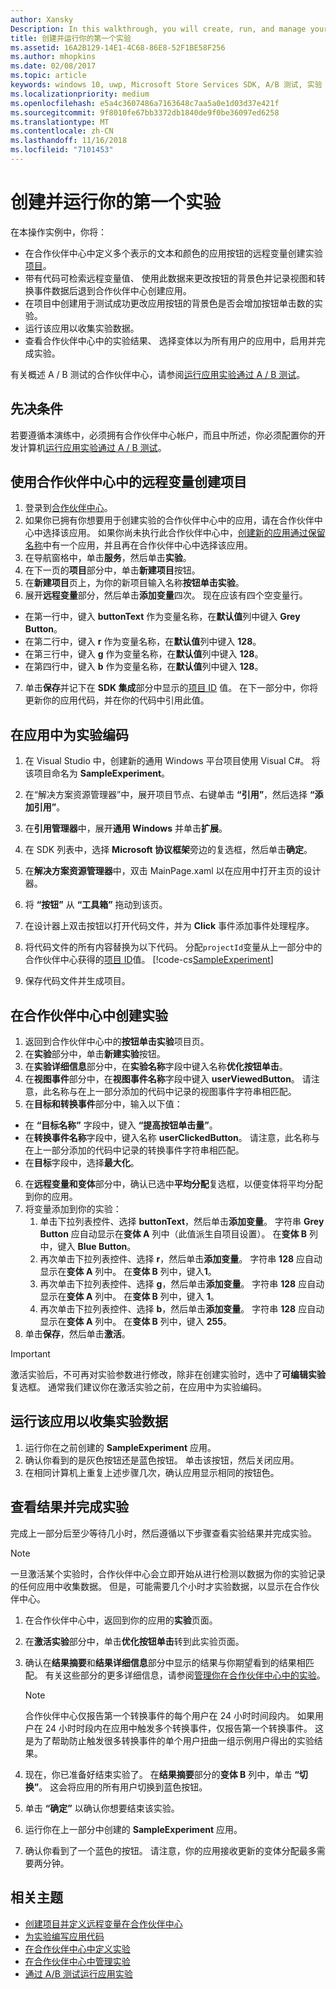 ```yaml
---
author: Xansky
Description: In this walkthrough, you will create, run, and manage your first experiment with A/B testing.
title: 创建并运行你的第一个实验
ms.assetid: 16A2B129-14E1-4C68-86E8-52F1BE58F256
ms.author: mhopkins
ms.date: 02/08/2017
ms.topic: article
keywords: windows 10, uwp, Microsoft Store Services SDK, A/B 测试, 实验
ms.localizationpriority: medium
ms.openlocfilehash: e5a4c3607486a7163648c7aa5a0e1d03d37e421f
ms.sourcegitcommit: 9f8010fe67bb3372db1840de9f0be36097ed6258
ms.translationtype: MT
ms.contentlocale: zh-CN
ms.lasthandoff: 11/16/2018
ms.locfileid: "7101453"
---
```

# <a name="create-and-run-your-first-experiment"></a>创建并运行你的第一个实验

在本操作实例中，你将：
* 在合作伙伴中心中定义多个表示的文本和颜色的应用按钮的远程变量创建实验[项目](run-app-experiments-with-a-b-testing.md#terms)。
* 带有代码可检索远程变量值、 使用此数据来更改按钮的背景色并记录视图和转换事件数据后退到合作伙伴中心创建应用。
* 在项目中创建用于测试成功更改应用按钮的背景色是否会增加按钮单击数的实验。
* 运行该应用以收集实验数据。
* 查看合作伙伴中心中的实验结果、 选择变体以为所有用户的应用中，启用并完成实验。

有关概述 A / B 测试的合作伙伴中心，请参阅[运行应用实验通过 A / B 测试](run-app-experiments-with-a-b-testing.md)。

## <a name="prerequisites"></a>先决条件

若要遵循本演练中，必须拥有合作伙伴中心帐户，而且中所述，你必须配置你的开发计算机[运行应用实验通过 A / B 测试](run-app-experiments-with-a-b-testing.md)。

## <a name="create-a-project-with-remote-variables-in-partner-center"></a>使用合作伙伴中心中的远程变量创建项目

1. 登录到[合作伙伴中心](https://partner.microsoft.com/dashboard)。
2. 如果你已拥有你想要用于创建实验的合作伙伴中心中的应用，请在合作伙伴中心中选择该应用。 如果你尚未执行此合作伙伴中心中，[创建新的应用通过保留名称](../publish/create-your-app-by-reserving-a-name.md)中有一个应用，并且再在合作伙伴中心中选择该应用。
3. 在导航窗格中，单击**服务**，然后单击**实验**。
4. 在下一页的**项目**部分中，单击**新建项目**按钮。
5. 在**新建项目**页上，为你的新项目输入名称**按钮单击实验**。
6. 展开**远程变量**部分，然后单击**添加变量**四次。 现在应该有四个空变量行。
  * 在第一行中，键入 **buttonText** 作为变量名称，在**默认值**列中键入 **Grey Button**。
  * 在第二行中，键入 **r** 作为变量名称，在**默认值**列中键入 **128**。
  * 在第三行中，键入 **g** 作为变量名称，在**默认值**列中键入 **128**。
  * 在第四行中，键入 **b** 作为变量名称，在**默认值**列中键入 **128**。
7. 单击**保存**并记下在 **SDK 集成**部分中显示的[项目 ID](run-app-experiments-with-a-b-testing.md#terms) 值。 在下一部分中，你将更新你的应用代码，并在你的代码中引用此值。

## <a name="code-the-experiment-in-your-app"></a>在应用中为实验编码

1. 在 Visual Studio 中，创建新的通用 Windows 平台项目使用 Visual C#。 将该项目命名为 **SampleExperiment**。
2. 在“解决方案资源管理器”中，展开项目节点、右键单击 **“引用”**，然后选择 **“添加引用”**。
3. 在**引用管理器**中，展开**通用 Windows** 并单击**扩展**。
4. 在 SDK 列表中，选择 **Microsoft 协议框架**旁边的复选框，然后单击**确定**。
5. 在**解决方案资源管理器**中，双击 MainPage.xaml 以在应用中打开主页的设计器。
6. 将 **“按钮”** 从 **“工具箱”** 拖动到该页。
7. 在设计器上双击按钮以打开代码文件，并为 **Click** 事件添加事件处理程序。  
8. 将代码文件的所有内容替换为以下代码。 分配```projectId```变量从上一部分中的合作伙伴中心获得的[项目 ID](run-app-experiments-with-a-b-testing.md#terms)值。
    [!code-cs[SampleExperiment](./code/StoreSDKSamples/cs/ExperimentPage.xaml.cs#SampleExperiment)]

9. 保存代码文件并生成项目。

## <a name="create-the-experiment-in-partner-center"></a>在合作伙伴中心中创建实验

1. 返回到合作伙伴中心中的**按钮单击实验**项目页。
2. 在**实验**部分中，单击**新建实验**按钮。
3. 在**实验详细信息**部分中，在**实验名称**字段中键入名称**优化按钮单击**。
4. 在**视图事件**部分中，在**视图事件名称**字段中键入 **userViewedButton**。 请注意，此名称与在上一部分添加的代码中记录的视图事件字符串相匹配。
5. 在**目标和转换事件**部分中，输入以下值：
  * 在 **“目标名称”** 字段中，键入 **“提高按钮单击量”**。
  * 在**转换事件名称**字段中，键入名称 **userClickedButton**。 请注意，此名称与在上一部分添加的代码中记录的转换事件字符串相匹配。
  * 在**目标**字段中，选择**最大化**。
6. 在**远程变量和变体**部分中，确认已选中**平均分配**复选框，以便变体将平均分配到你的应用。
7. 将变量添加到你的实验：
    1. 单击下拉列表控件、选择 **buttonText**，然后单击**添加变量**。 字符串 **Grey Button** 应自动显示在**变体 A** 列中（此值派生自项目设置）。 在**变体 B** 列中，键入 **Blue Button**。
    2. 再次单击下拉列表控件、选择 **r**，然后单击**添加变量**。 字符串 **128** 应自动显示在**变体 A** 列中。 在**变体 B** 列中，键入**1**。
    3. 再次单击下拉列表控件、选择 **g**，然后单击**添加变量**。 字符串 **128** 应自动显示在**变体 A** 列中。 在**变体 B** 列中，键入 **1**。  
    4. 再次单击下拉列表控件、选择 **b**，然后单击**添加变量**。 字符串 **128** 应自动显示在**变体 A** 列中。 在**变体 B** 列中，键入 **255**。  
8. 单击**保存**，然后单击**激活**。

> [!IMPORTANT]
> 激活实验后，不可再对实验参数进行修改，除非在创建实验时，选中了**可编辑实验**复选框。 通常我们建议你在激活实验之前，在应用中为实验编码。

## <a name="run-the-app-to-gather-experiment-data"></a>运行该应用以收集实验数据

1. 运行你在之前创建的 **SampleExperiment** 应用。
2. 确认你看到的是灰色按钮还是蓝色按钮。 单击该按钮，然后关闭应用。
3. 在相同计算机上重复上述步骤几次，确认应用显示相同的按钮色。

## <a name="review-the-results-and-complete-the-experiment"></a>查看结果并完成实验

完成上一部分后至少等待几小时，然后遵循以下步骤查看实验结果并完成实验。

> [!NOTE]
> 一旦激活某个实验时，合作伙伴中心会立即开始从进行检测以数据为你的实验记录的任何应用中收集数据。 但是，可能需要几个小时才实验数据，以显示在合作伙伴中心。

1. 在合作伙伴中心中，返回到你的应用的**实验**页面。
2. 在**激活实验**部分中，单击**优化按钮单击**转到此实验页面。
3. 确认在**结果摘要**和**结果详细信息**部分中显示的结果与你期望看到的结果相匹配。 有关这些部分的更多详细信息，请参阅[管理你在合作伙伴中心中的实验](manage-your-experiment.md#review-the-results-of-your-experiment)。
    > [!NOTE]
    > 合作伙伴中心仅报告第一个转换事件的每个用户在 24 小时时间段内。 如果用户在 24 小时时段内在应用中触发多个转换事件，仅报告第一个转换事件。 这是为了帮助防止触发很多转换事件的单个用户扭曲一组示例用户得出的实验结果。

4. 现在，你已准备好结束实验了。 在**结果摘要**部分的**变体 B** 列中，单击 **“切换”**。 这会将应用的所有用户切换到蓝色按钮。
5. 单击 **“确定”** 以确认你想要结束该实验。
6. 运行你在上一部分中创建的 **SampleExperiment** 应用。
7. 确认你看到了一个蓝色的按钮。 请注意，你的应用接收更新的变体分配最多需要两分钟。

## <a name="related-topics"></a>相关主题

* [创建项目并定义远程变量在合作伙伴中心](create-a-project-and-define-remote-variables-in-the-dev-center-dashboard.md)
* [为实验编写应用代码](code-your-experiment-in-your-app.md)
* [在合作伙伴中心中定义实验](define-your-experiment-in-the-dev-center-dashboard.md)
* [在合作伙伴中心中管理实验](manage-your-experiment.md)
* [通过 A/B 测试运行应用实验](run-app-experiments-with-a-b-testing.md)
